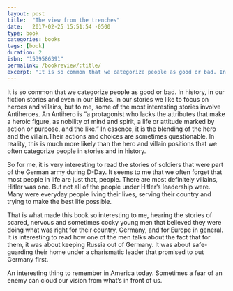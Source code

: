 ```yaml
---
layout: post
title:  "The view from the trenches"
date:   2017-02-25 15:51:54 -0500
type: book
categories: books
tags: [book]
duration: 2
isbn: "1539586391"
permalink: /bookreview/:title/
excerpt: "It is so common that we categorize people as good or bad. In history, in our fiction stories and even in our Bibles. In our stories we like to focus on heroes and villains, but to me, some of the most interesting stories involve Antiheroes. An Antihero is “a protagonist who lacks the attributes that make a heroic figure, as nobility of mind and spirit, a life or attitude marked by action or purpose, and the like.” In essence, it is the blending of the hero and the villain."
---
```

It is so common that we categorize people as good or bad. In history, in our fiction stories and even in our Bibles. In our stories we like to focus on heroes and villains, but to me, some of the most interesting stories involve Antiheroes. An Antihero is “a protagonist who lacks the attributes that make a heroic figure, as nobility of mind and spirit, a life or attitude marked by action or purpose, and the like.” In essence, it is the blending of the hero and the villain.Their actions and choices are sometimes questionable. In reality, this is much more likely than the hero and villain positions that we often categorize people in stories and in history.

So for me, it is very interesting to read the stories of soldiers that were part of the German army during D-Day. It seems to me that we often forget that most people in life are just that, people. There are most definitely villains, Hitler was one. But not all of the people under Hitler’s leadership were. Many were everyday people living their lives, serving their country and trying to make the best life possible.

That is what made this book so interesting to me, hearing the stories of scared, nervous and sometimes cocky young men that believed they were doing what was right for their country, Germany, and for Europe in general. It is interesting to read how one of the men talks about the fact that for them, it was about keeping Russia out of Germany. It was about safe-guarding their home under a charismatic leader that promised to put Germany first.

An interesting thing to remember in America today. Sometimes a fear of an enemy can cloud our vision from what’s in front of us.